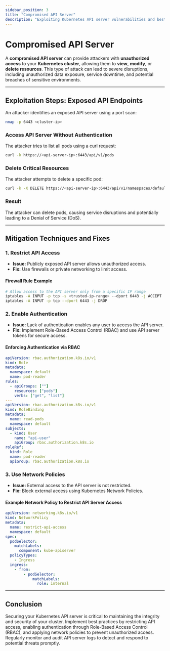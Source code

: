 ```yaml
---
sidebar_position: 3
title: "Compromised API Server"
description: "Exploiting Kubernetes API server vulnerabilities and best practices for securing API endpoints."
---
```


# Compromised API Server

A **compromised API server** can provide attackers with **unauthorized access** to your **Kubernetes cluster**, allowing them to **view**, **modify**, or **delete resources**. This type of attack can lead to severe disruptions, including unauthorized data exposure, service downtime, and potential breaches of sensitive environments.

---

## Exploitation Steps: Exposed API Endpoints

An attacker identifies an exposed API server using a port scan:

```bash
nmap -p 6443 <cluster-ip>
```

### Access API Server Without Authentication

The attacker tries to list all pods using a curl request:

```bash
curl -k https://<api-server-ip>:6443/api/v1/pods
```

### Delete Critical Resources

The attacker attempts to delete a specific pod:

```bash
curl -k -X DELETE https://<api-server-ip>:6443/api/v1/namespaces/default/pods/victim-pod
```

### Result

The attacker can delete pods, causing service disruptions and potentially leading to a Denial of Service (DoS).

---

## Mitigation Techniques and Fixes

### 1. Restrict API Access

- **Issue:** Publicly exposed API server allows unauthorized access.<br/>
- **Fix:** Use firewalls or private networking to limit access.

#### Firewall Rule Example

```bash
# Allow access to the API server only from a specific IP range
iptables -A INPUT -p tcp -s <trusted-ip-range> --dport 6443 -j ACCEPT
iptables -A INPUT -p tcp --dport 6443 -j DROP
```

### 2. Enable Authentication

- **Issue:** Lack of authentication enables any user to access the API server.<br/>
- **Fix:** Implement Role-Based Access Control (RBAC) and use API server tokens for secure access.

#### Enforcing Authentication via RBAC

```yaml
apiVersion: rbac.authorization.k8s.io/v1
kind: Role
metadata:
  namespace: default
  name: pod-reader
rules:
  - apiGroups: [""]
    resources: ["pods"]
    verbs: ["get", "list"]
---
apiVersion: rbac.authorization.k8s.io/v1
kind: RoleBinding
metadata:
  name: read-pods
  namespace: default
subjects:
  - kind: User
    name: "api-user"
    apiGroup: rbac.authorization.k8s.io
roleRef:
  kind: Role
  name: pod-reader
  apiGroup: rbac.authorization.k8s.io
```

### 3. Use Network Policies

- **Issue:** External access to the API server is not restricted.<br/>
- **Fix:** Block external access using Kubernetes Network Policies.

#### Example Network Policy to Restrict API Server Access

```yaml
apiVersion: networking.k8s.io/v1
kind: NetworkPolicy
metadata:
  name: restrict-api-access
  namespace: default
spec:
  podSelector:
    matchLabels:
      component: kube-apiserver
  policyTypes:
    - Ingress
  ingress:
    - from:
        - podSelector:
            matchLabels:
              role: internal
```

---

## Conclusion

Securing your Kubernetes API server is critical to maintaining the integrity and security of your cluster. Implement best practices by restricting API access, enabling authentication through Role-Based Access Control (RBAC), and applying network policies to prevent unauthorized access. Regularly monitor and audit API server logs to detect and respond to potential threats promptly.
